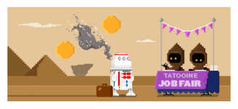 <p align="center" width="100%">
  <a href="https://red4sec.com" target="_blank"><img src="https://github.com/alvarodh5/alvarodh5/blob/main/img/tatooine.gif" width="800px"/></a>
</p>
